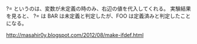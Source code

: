 ?= というのは、変数が未定義の時のみ、右辺の値を代入してくれる。
実験結果を見ると、
?= は BAR は未定義と判定したが、FOO は定義済みと判定したことになる。

http://masahir0y.blogspot.com/2012/08/make-ifdef.html
